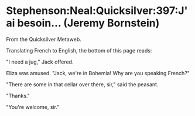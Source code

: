 
# Stephenson:Neal:Quicksilver:397:J'ai besoin... (Jeremy Bornstein)

From the Quicksilver Metaweb.

Translating French to English, the bottom of this page reads:

 "I need a jug," Jack offered.

 Eliza was amused. "Jack, we're in Bohemia! Why are you speaking French?"

 "There are some in that cellar over there, sir," said the peasant.

 "Thanks."

 "You're welcome, sir."
